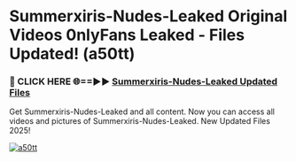 # Summerxiris-Nudes-Leaked Original Videos 0nlyFans Leaked - Files Updated! (a50tt)

<h3>🔴 CLICK HERE 🌐==►► <a href="https://tinyurl.com/52m3yx9h" rel="nofollow">Summerxiris-Nudes-Leaked Updated Files</a></h3>

Get Summerxiris-Nudes-Leaked and all content. Now you can access all videos and pictures of Summerxiris-Nudes-Leaked. New Updated Files 2025!

[![a50tt](https://i.imgur.com/TnHtlc8.gif)](https://tinyurl.com/52m3yx9h)
